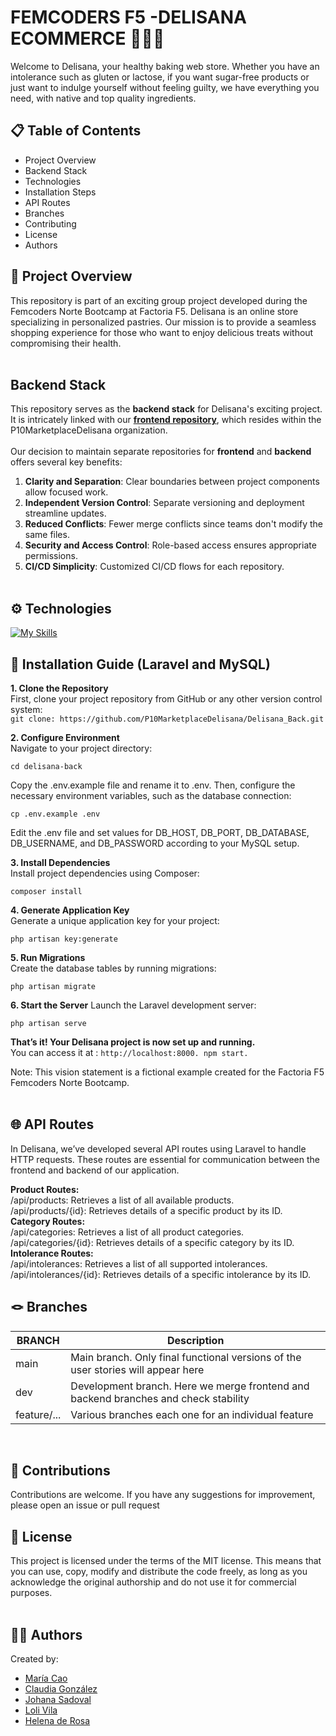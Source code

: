 # FEMCODERS F5 -DELISANA ECOMMERCE 🥐🍪🍩<br>

Welcome to Delisana, your healthy baking web store. Whether you have an intolerance such as gluten or lactose, if you want sugar-free products or just want to indulge yourself without feeling guilty, we have everything you need, with native and top quality ingredients.

## 📋 Table of Contents

-   Project Overview
-   Backend Stack
-   Technologies
-   Installation Steps
-   API Routes
-   Branches
-   Contributing
-   License
-   Authors

## 🎯 Project Overview

This repository is part of an exciting group project developed during the Femcoders Norte Bootcamp at Factoria F5. Delisana is an online store specializing in personalized pastries. Our mission is to provide a seamless shopping experience for those who want to enjoy delicious treats without compromising their health.
<br><br>

## Backend Stack

This repository serves as the **backend stack** for Delisana's exciting project. It is intricately linked with our [**frontend repository**](https://github.com/P10MarketplaceDelisana/Delisana_Front), which resides within the P10MarketplaceDelisana organization.<br><br>
Our decision to maintain separate repositories for **frontend** and **backend** offers several key benefits:

1. **Clarity and Separation**: Clear boundaries between project components allow focused work.<br>
2. **Independent Version Control**: Separate versioning and deployment streamline updates.<br>
3. **Reduced Conflicts**: Fewer merge conflicts since teams don't modify the same files.<br>
4. **Security and Access Control**: Role-based access ensures appropriate permissions.<br>
5. **CI/CD Simplicity**: Customized CI/CD flows for each repository.<br><br>

## ⚙️ Technologies

[![My Skills](https://skillicons.dev/icons?i=php,laravel,mysql)](https://skillicons.dev)
<br>

## 🚀 Installation Guide (Laravel and MySQL)

**1. Clone the Repository**<br>
First, clone your project repository from GitHub or any other version control system:<br>
```git clone: https://github.com/P10MarketplaceDelisana/Delisana_Back.git```      


**2. Configure Environment**<br>
Navigate to your project directory:

    cd delisana-back    

Copy the .env.example file and rename it to .env. Then, configure the necessary environment variables, such as the database connection:

    cp .env.example .env    

Edit the .env file and set values for DB_HOST, DB_PORT, DB_DATABASE, DB_USERNAME, and DB_PASSWORD according to your MySQL setup.

**3. Install Dependencies**<br>
Install project dependencies using Composer:

    composer install    

**4. Generate Application Key**<br>
Generate a unique application key for your project:

    php artisan key:generate    

**5. Run Migrations**<br>
Create the database tables by running migrations:

    php artisan migrate    

**6. Start the Server**
Launch the Laravel development server:

    php artisan serve    

**That’s it! Your Delisana project is now set up and running.** <br>
You can access it at :  ```http://localhost:8000.
npm start. ```   

Note: This vision statement is a fictional example created for the Factoria F5 Femcoders Norte Bootcamp.
<br><br>

## 🌐 API Routes

In Delisana, we’ve developed several API routes using Laravel to handle HTTP requests. These routes are essential for communication between the frontend and backend of our application.

**Product Routes:**<br>
/api/products:
Retrieves a list of all available products.<br>
/api/products/{id}: Retrieves details of a specific product by its ID.<br>
**Category Routes:**<br>
/api/categories: Retrieves a list of all product categories.<br>
/api/categories/{id}: Retrieves details of a specific category by its ID.<br>
**Intolerance Routes:**<br>
/api/intolerances: Retrieves a list of all supported intolerances.<br>
/api/intolerances/{id}: Retrieves details of a specific intolerance by its ID.

## 🪢 Branches

| BRANCH      | Description                                                                         |
| ----------- | ----------------------------------------------------------------------------------- |
| main        | Main branch. Only final functional versions of the user stories will appear here    |
| dev         | Development branch. Here we merge frontend and backend branches and check stability |
| feature/... | Various branches each one for an individual feature                                 |

<br>

## 🤝 Contributions

Contributions are welcome. If you have any suggestions for improvement, please open an issue or pull request
<br>

## 📜 License

This project is licensed under the terms of the MIT license. This means that you can use, copy, modify and distribute the code freely, as long as you acknowledge the original authorship and do not use it for commercial purposes.
<br><br>

## 👩‍💻 Authors

Created by:

-   [María Cao](https://github.com/maicaocaa)
-   [Claudia González](https://github.com/claudiaglez)
-   [Johana Sadoval](https://github.com/Sandovaljohana)
-   [Loli Vila](https://github.com/Vila71)
-   [Helena de Rosa](https://github.com/HelenaDR84)
